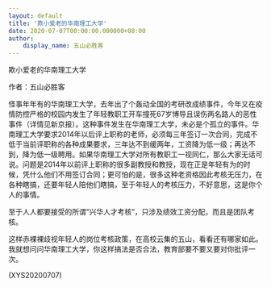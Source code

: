 ```yaml
---
layout: default
title: '欺小爱老的华南理工大学'
date: 2020-07-07T00:00:00.000000+08:00
author:
    display_name: 五山必胜客
---
```


欺小爱老的华南理工大学

作者：五山必胜客

怪事年年有的华南理工大学，去年出了个轰动全国的考研改成绩事件，今年又在疫情防控严格的校园内发生了年轻教职工开车撞死67岁博导且误伤两名路人的恶性事件（详情见新京报）。这种事件发生在华南理工大学，未必是个孤立的事件。华南理工大学要求2014年以后评上职称的老师，必须每三年签订一次合同，完成不低于当前评职称的各种成果要求，三年达不到缓两年，工资降为低一级；再达不到，降为低一级聘用。如果华南理工大学对所有教职工一视同仁，那么大家无话可说。问题是2014年以前评上职称的很多副教授和教授，现在正是年轻有为的时候，凭什么他们不用签订合同；更可怕的是，很多这种老资格因此考核无压力，在各种瞎搞，还要年轻人陪他们瞎搞，至于年轻人的考核压力，不好意思，这是你个人的事情。

至于人人都要接受的所谓“兴华人才考核”，只涉及绩效工资分配，而且是团队考核。

这样赤裸裸歧视年轻人的岗位考核政策，在高校云集的五山，看看还有哪家如此。我就想问问华南理工大学，你这样搞法是否合法，教育部要不要又要对你批评一次。

(XYS20200707)

